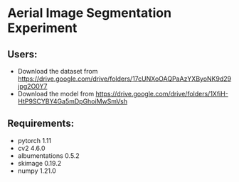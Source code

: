 # Aerial Image Segmentation Experiment

## Users:

- Download the dataset from https://drive.google.com/drive/folders/17cUNXoOAQPaAzYXByoNK9d29jpg2O0Y7
- Download the model from https://drive.google.com/drive/folders/1XfiH-HtP9SCYBY4Ga5mDpGhoiMwSmVsh


## Requirements:

- pytorch 1.11
- cv2 4.6.0
- albumentations 0.5.2
- skimage 0.19.2
- numpy 1.21.0

